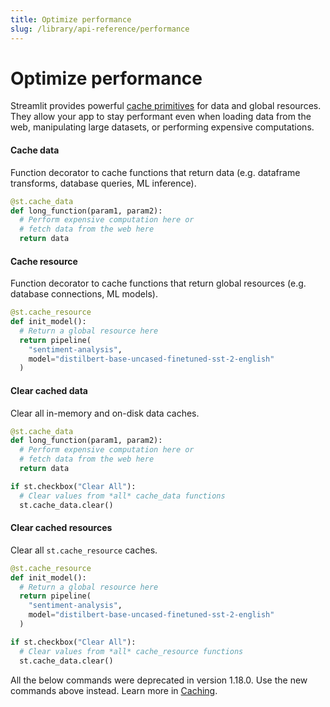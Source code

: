 ```yaml
---
title: Optimize performance
slug: /library/api-reference/performance
---
```


# Optimize performance

Streamlit provides powerful [cache primitives](/library/advanced-features/caching) for data and global resources. They allow your app to stay performant even when loading data from the web, manipulating large datasets, or performing expensive computations.

<TileContainer>

<RefCard href="/library/api-reference/performance/st.cache_data" size="half">

#### Cache data

Function decorator to cache functions that return data (e.g. dataframe transforms, database queries, ML inference).

```python
@st.cache_data
def long_function(param1, param2):
  # Perform expensive computation here or
  # fetch data from the web here
  return data
```

</RefCard>

<RefCard href="/library/api-reference/performance/st.cache_resource" size="half">

#### Cache resource

Function decorator to cache functions that return global resources (e.g. database connections, ML models).

```python
@st.cache_resource
def init_model():
  # Return a global resource here
  return pipeline(
    "sentiment-analysis",
    model="distilbert-base-uncased-finetuned-sst-2-english"
  )
```

</RefCard>

<RefCard href="/library/api-reference/performance/st.cache_data.clear" size="half">

#### Clear cached data

Clear all in-memory and on-disk data caches.

```python
@st.cache_data
def long_function(param1, param2):
  # Perform expensive computation here or
  # fetch data from the web here
  return data

if st.checkbox("Clear All"):
  # Clear values from *all* cache_data functions
  st.cache_data.clear()
```

</RefCard>

<RefCard href="/library/api-reference/performance/st.cache_resource.clear" size="half">

#### Clear cached resources

Clear all `st.cache_resource` caches.

```python
@st.cache_resource
def init_model():
  # Return a global resource here
  return pipeline(
    "sentiment-analysis",
    model="distilbert-base-uncased-finetuned-sst-2-english"
  )

if st.checkbox("Clear All"):
  # Clear values from *all* cache_resource functions
  st.cache_data.clear()
```

</RefCard>

</TileContainer>

<Important>

All the below commands were deprecated in version 1.18.0. Use the new commands above instead. Learn more in [Caching](/library/advanced-features/caching).
</Important>
